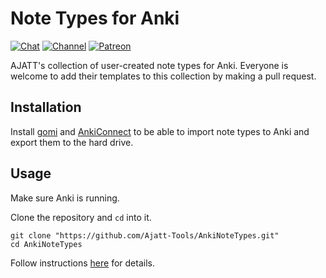 # Note Types for Anki

[![Chat](https://img.shields.io/badge/chat-join-green.svg)](https://tatsumoto-ren.github.io/blog/join-our-community.html)
[![Channel](https://shields.io/badge/channel-subscribe-blue?logo=telegram&color=3faee8)](https://t.me/ajatt_tools)
[![Patreon](https://img.shields.io/badge/patreon-support-orange)](https://tatsumoto.neocities.org/blog/donating-to-tatsumoto)

AJATT's collection of user-created note types for Anki.
Everyone is welcome to add their templates to this collection by making a pull request.

## Installation

Install [gomi](https://github.com/Ajatt-Tools/gomi)
and [AnkiConnect](https://ankiweb.net/shared/info/2055492159)
to be able to import note types to Anki and export them to the hard drive.

## Usage

Make sure Anki is running.

Clone the repository and `cd` into it.

```
git clone "https://github.com/Ajatt-Tools/AnkiNoteTypes.git"
cd AnkiNoteTypes
```

Follow instructions [here](https://github.com/Ajatt-Tools/gomi?tab=readme-ov-file#usage) for details.

